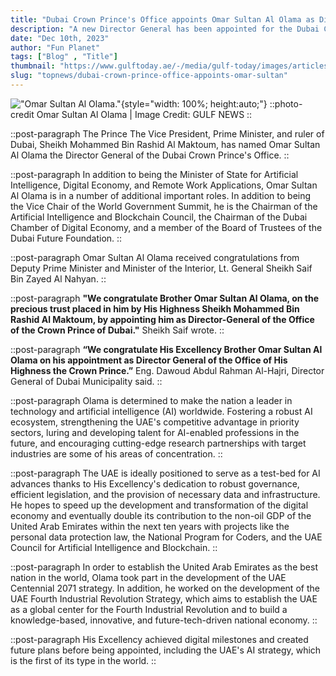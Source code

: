 ```yaml
---
title: "Dubai Crown Prince's Office appoints Omar Sultan Al Olama as Director General"
description: "A new Director General has been appointed for the Dubai Crown Prince's Office by Omar Sultan Al Olama"
date: "Dec 10th, 2023"
author: "Fun Planet"
tags: ["Blog" , "Title"]
thumbnail: "https://www.gulftoday.ae/-/media/gulf-today/images/articles/news/2023/12/9/omar-sultan-al-olama.ashx?h=450&iar=0&w=750&hash=AFBD30ABA516BA4FC31E51389B93B7F9"
slug: "topnews/dubai-crown-prince-office-appoints-omar-sultan"
---
```

<!-- section -->
!["Omar Sultan Al Olama."](https://www.gulftoday.ae/-/media/gulf-today/images/articles/news/2023/12/9/omar-sultan-al-olama.ashx?h=450&iar=0&w=750&hash=AFBD30ABA516BA4FC31E51389B93B7F9){style="width: 100%; height:auto;"}
::photo-credit
Omar Sultan Al Olama | Image Credit: GULF NEWS
::

::post-paragraph
The Prince The Vice President, Prime Minister, and ruler of Dubai, Sheikh Mohammed Bin Rashid Al Maktoum, has named Omar Sultan Al Olama the Director General of the Dubai Crown Prince's Office.
::

::post-paragraph
In addition to being the Minister of State for Artificial Intelligence, Digital Economy, and Remote Work Applications, Omar Sultan Al Olama is in a number of additional important roles. In addition to being the Vice Chair of the World Government Summit, he is the Chairman of the Artificial Intelligence and Blockchain Council, the Chairman of the Dubai Chamber of Digital Economy, and a member of the Board of Trustees of the Dubai Future Foundation. 
::

::post-paragraph
Omar Sultan Al Olama received congratulations from Deputy Prime Minister and Minister of the Interior, Lt. General Sheikh Saif Bin Zayed Al Nahyan.
::

::post-paragraph
**"We congratulate Brother Omar Sultan Al Olama, on the precious trust placed in him by His Highness Sheikh Mohammed Bin Rashid Al Maktoum, by appointing him as Director-General of the Office of the Crown Prince of Dubai."** Sheikh Saif wrote.
::

::post-paragraph
**“We congratulate His Excellency Brother Omar Sultan Al Olama on his appointment as Director General of the Office of His Highness the Crown Prince.”** Eng. Dawoud Abdul Rahman Al-Hajri, Director General of Dubai Municipality said.
::

::post-paragraph
Olama is determined to make the nation a leader in technology and artificial intelligence (AI) worldwide. Fostering a robust AI ecosystem, strengthening the UAE's competitive advantage in priority sectors, luring and developing talent for AI-enabled professions in the future, and encouraging cutting-edge research partnerships with target industries are some of his areas of concentration.
::

::post-paragraph
The UAE is ideally positioned to serve as a test-bed for AI advances thanks to His Excellency's dedication to robust governance, efficient legislation, and the provision of necessary data and infrastructure. He hopes to speed up the development and transformation of the digital economy and eventually double its contribution to the non-oil GDP of the United Arab Emirates within the next ten years with projects like the personal data protection law, the National Program for Coders, and the UAE Council for Artificial Intelligence and Blockchain. 
::

::post-paragraph
In order to establish the United Arab Emirates as the best nation in the world, Olama took part in the development of the UAE Centennial 2071 strategy. In addition, he worked on the development of the UAE Fourth Industrial Revolution Strategy, which aims to establish the UAE as a global center for the Fourth Industrial Revolution and to build a knowledge-based, innovative, and future-tech-driven national economy.
::

::post-paragraph
His Excellency achieved digital milestones and created future plans before being appointed, including the UAE's AI strategy, which is the first of its type in the world.
::